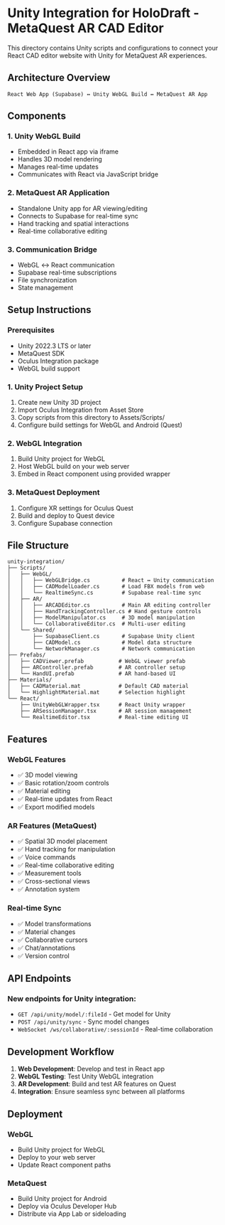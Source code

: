 # Unity Integration for HoloDraft - MetaQuest AR CAD Editor

This directory contains Unity scripts and configurations to connect your React CAD editor website with Unity for MetaQuest AR experiences.

## Architecture Overview

```
React Web App (Supabase) ↔ Unity WebGL Build ↔ MetaQuest AR App
```

## Components

### 1. Unity WebGL Build
- Embedded in React app via iframe
- Handles 3D model rendering
- Manages real-time updates
- Communicates with React via JavaScript bridge

### 2. MetaQuest AR Application
- Standalone Unity app for AR viewing/editing
- Connects to Supabase for real-time sync
- Hand tracking and spatial interactions
- Real-time collaborative editing

### 3. Communication Bridge
- WebGL ↔ React communication
- Supabase real-time subscriptions
- File synchronization
- State management

## Setup Instructions

### Prerequisites
- Unity 2022.3 LTS or later
- MetaQuest SDK
- Oculus Integration package
- WebGL build support

### 1. Unity Project Setup
1. Create new Unity 3D project
2. Import Oculus Integration from Asset Store
3. Copy scripts from this directory to Assets/Scripts/
4. Configure build settings for WebGL and Android (Quest)

### 2. WebGL Integration
1. Build Unity project for WebGL
2. Host WebGL build on your web server
3. Embed in React component using provided wrapper

### 3. MetaQuest Deployment
1. Configure XR settings for Oculus Quest
2. Build and deploy to Quest device
3. Configure Supabase connection

## File Structure

```
unity-integration/
├── Scripts/
│   ├── WebGL/
│   │   ├── WebGLBridge.cs          # React ↔ Unity communication
│   │   ├── CADModelLoader.cs       # Load FBX models from web
│   │   └── RealtimeSync.cs         # Supabase real-time sync
│   ├── AR/
│   │   ├── ARCADEditor.cs          # Main AR editing controller
│   │   ├── HandTrackingController.cs # Hand gesture controls
│   │   ├── ModelManipulator.cs     # 3D model manipulation
│   │   └── CollaborativeEditor.cs  # Multi-user editing
│   └── Shared/
│       ├── SupabaseClient.cs       # Supabase Unity client
│       ├── CADModel.cs             # Model data structure
│       └── NetworkManager.cs       # Network communication
├── Prefabs/
│   ├── CADViewer.prefab           # WebGL viewer prefab
│   ├── ARController.prefab        # AR controller setup
│   └── HandUI.prefab              # AR hand-based UI
├── Materials/
│   ├── CADMaterial.mat            # Default CAD material
│   └── HighlightMaterial.mat      # Selection highlight
└── React/
    ├── UnityWebGLWrapper.tsx      # React Unity wrapper
    ├── ARSessionManager.tsx       # AR session management
    └── RealtimeEditor.tsx         # Real-time editing UI
```

## Features

### WebGL Features
- ✅ 3D model viewing
- ✅ Basic rotation/zoom controls
- ✅ Material editing
- ✅ Real-time updates from React
- ✅ Export modified models

### AR Features (MetaQuest)
- ✅ Spatial 3D model placement
- ✅ Hand tracking for manipulation
- ✅ Voice commands
- ✅ Real-time collaborative editing
- ✅ Measurement tools
- ✅ Cross-sectional views
- ✅ Annotation system

### Real-time Sync
- ✅ Model transformations
- ✅ Material changes
- ✅ Collaborative cursors
- ✅ Chat/annotations
- ✅ Version control

## API Endpoints

### New endpoints for Unity integration:
- `GET /api/unity/model/:fileId` - Get model for Unity
- `POST /api/unity/sync` - Sync model changes
- `WebSocket /ws/collaborative/:sessionId` - Real-time collaboration

## Development Workflow

1. **Web Development**: Develop and test in React app
2. **WebGL Testing**: Test Unity WebGL integration
3. **AR Development**: Build and test AR features on Quest
4. **Integration**: Ensure seamless sync between all platforms

## Deployment

### WebGL
- Build Unity project for WebGL
- Deploy to your web server
- Update React component paths

### MetaQuest
- Build Unity project for Android
- Deploy via Oculus Developer Hub
- Distribute via App Lab or sideloading
